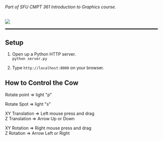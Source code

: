 <h6> Part of SFU CMPT 361 Introduction to Graphics course.</h6>

![](./rotating_cow.gif)
<hr style="border:2px solid gray">  

## Setup
1. Open up a Python HTTP server.  
`
python server.py
`
  
1. Type `http://localhost:8000` on your browser.  


## How to Control the Cow
Rotate point => light "p"  

Rotate Spot => light "s"  

XY Translation => Left mouse press and drag  
Z Translation => Arrow Up or Down  

XY Rotation => Right mouse press and drag  
Z Rotation => Arrow Left or Right  
